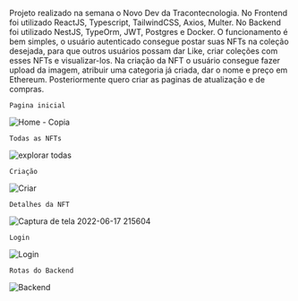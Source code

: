 Projeto realizado na semana o Novo Dev da Tracontecnologia.
No Frontend foi utilizado ReactJS, Typescript, TailwindCSS, Axios, Multer. 
No Backend foi utilizado NestJS, TypeOrm, JWT, Postgres e Docker. 
O funcionamento é bem simples, o usuário autenticado consegue postar suas NFTs na coleção desejada, para que outros usuários possam dar Like, criar coleções com esses NFTs e visualizar-los.
Na criação da NFT o usuário consegue fazer upload da imagem, atribuir uma categoria já criada, dar o nome e preço em Ethereum.
Posteriormente quero criar as paginas de atualização e de compras.

``Pagina inicial``

![Home - Copia](https://user-images.githubusercontent.com/66275588/175751307-3f51dc25-17bb-48ac-8534-f7a0098585c6.png)

``Todas as NFTs``

![explorar todas](https://user-images.githubusercontent.com/66275588/175751331-3779b422-42ef-4867-aea0-24ba241e0ed4.png)

``Criação``

![Criar](https://user-images.githubusercontent.com/66275588/175751349-4ecf7d3c-a762-4acd-93df-3047d6b3870f.png)

``Detalhes da NFT``

![Captura de tela 2022-06-17 215604](https://user-images.githubusercontent.com/66275588/175751369-c79e7e9a-976f-4f43-88b1-136ae06806d9.png)

``Login``

![Login](https://user-images.githubusercontent.com/66275588/175751390-22ffc9aa-761d-485b-a810-5b2fec2d75c6.png)

``Rotas do Backend``

![Backend](https://user-images.githubusercontent.com/66275588/175751399-c42e4928-f487-436c-a4a4-49f1a6963451.png)
